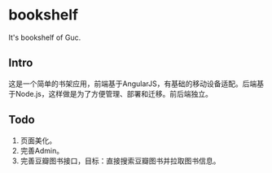 bookshelf
=========
It's bookshelf of Guc.

Intro
-----
这是一个简单的书架应用，前端基于AngularJS，有基础的移动设备适配。后端基于Node.js，这样做是为了方便管理、部署和迁移。前后端独立。

Todo
----
1. 页面美化。
2. 完善Admin。
3. 完善豆瓣图书接口，目标：直接搜索豆瓣图书并拉取图书信息。
